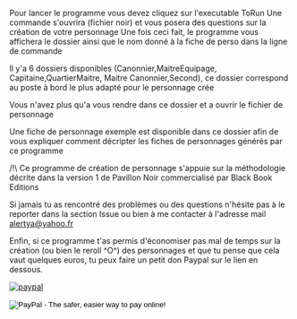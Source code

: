 Pour lancer le programme vous devez cliquez sur l'executable ToRun
Une commande s'ouvrira (fichier noir) et vous posera des questions sur 
la création de votre personnage
Une fois ceci fait, le programme vous affichera le dossier ainsi
que le nom donné à la fiche de perso dans la ligne de commande

Il y'a 6 dossiers disponibles (Canonnier,MaitreEquipage, Capitaine,QuartierMaitre, Maitre Canonnier,Second), ce dossier correspond au poste à bord le plus adapté pour le personnage crée

Vous n'avez plus qu'a vous rendre dans ce dossier et a ouvrir
le fichier de personnage

Une fiche de personnage exemple est disponible dans ce dossier afin de vous expliquer comment décripter les fiches de personnages générés par ce programme

/!\ Ce programme de création de personnage s'appuie sur la méthodologie décrite dans la version 1 de Pavillon Noir commercialisé par Black Book Editions

Si jamais tu as rencontré des problèmes ou des questions n'hésite pas à le reporter dans la section Issue ou bien à me contacter à l'adresse mail alertya@yahoo.fr

Enfin, si ce programme t'as permis d'économiser pas mal de temps sur la création (ou bien le reroll ^O^) des personnages et que tu pense que cela vaut quelques euros, tu peux faire un petit don Paypal sur le lien en dessous.

[![paypal](https://www.paypalobjects.com/en_US/i/btn/btn_donateCC_LG.gif)](https://www.paypal.com/cgi-bin/webscr?cmd=_s-xclick&hosted_button_id=YJUVRNN58ND2S)
<form action="https://www.paypal.com/donate/?hosted_button_id=YJUVRNN58ND2S" method="post" target="_top">

<input type="image" src="https://www.paypalobjects.com/en_US/i/btn/btn_donateCC_LG.gif" border="0" name="submit" alt="PayPal - The safer, easier way to pay online!">
<img alt="" border="0" src="https://www.paypalobjects.com/pt_BR/i/scr/pixel.gif" width="1" height="1">
</form>
